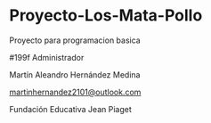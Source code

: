 # Proyecto-Los-Mata-Pollo
Proyecto para programacion basica

#199f Administrador

Martín Aleandro Hernández Medina

martinhernandez2101@outlook.com

Fundación Educativa Jean Piaget
